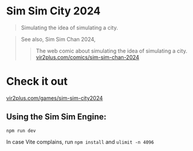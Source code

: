 # Sim Sim City 2024


> Simulating the idea of simulating a city.


> See also, Sim Sim Chan 2024,
>> The web comic about simulating the idea of simulating a city.
[vir2plus.com/comics/sim-sim-chan-2024](https://vir2plus.com/comics/sim-sim-chan-2024)


# Check it out

[vir2plus.com/games/sim-sim-city2024](https://vir2plus.com/games/sim-sim-city2024)


## Using the Sim Sim Engine:
`npm run dev`

In case Vite complains, run `npm install` and `ulimit -n 4096`